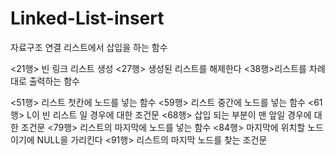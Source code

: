 # Linked-List-insert
자료구조 연결 리스트에서 삽입을 하는 함수

<21행> 빈 링크 리스트 생성
<27행> 생성된 리스트를 해제한다
<38행>리스트를 차례대로 출력하는 함수

<51행> 리스트 첫칸에 노드를 넣는 함수
<59행> 리스트 중간에 노드를 넣는 함수
<61행> L이 빈 리스트 일 경우에 대한 조건문
<68행> 삽입 되는 부분이 맨 앞일 경우에 대한 조건문
<79행> 리스트의 마지막에 노드를 넣는 함수
<84행> 마지막에 위치할 노드이기에 NULL을 가리킨다
<91행> 리스트의 마지막 노드를 찾는 조건문
